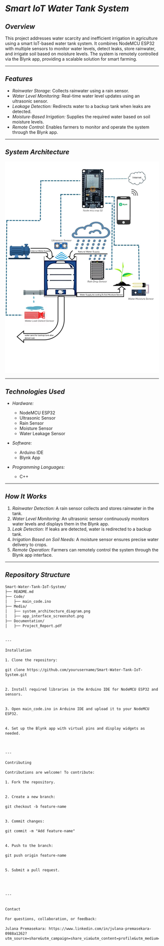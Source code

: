 # *Smart IoT Water Tank System*

## *Overview*  
This project addresses water scarcity and inefficient irrigation in agriculture using a smart IoT-based water tank system. It combines NodeMCU ESP32 with multiple sensors to monitor water levels, detect leaks, store rainwater, and irrigate soil based on moisture levels. The system is remotely controlled via the Blynk app, providing a scalable solution for smart farming.

---

## *Features*  
- *Rainwater Storage:* Collects rainwater using a rain sensor.  
- *Water Level Monitoring:* Real-time water level updates using an ultrasonic sensor.  
- *Leakage Detection:* Redirects water to a backup tank when leaks are detected.  
- *Moisture-Based Irrigation:* Supplies the required water based on soil moisture levels.  
- *Remote Control:* Enables farmers to monitor and operate the system through the Blynk app.  

---

## *System Architecture*  
![System Architecture](Media/system_architecture_diagram.jpg)

---

## *Technologies Used*  
- *Hardware:*  
  - NodeMCU ESP32  
  - Ultrasonic Sensor  
  - Rain Sensor  
  - Moisture Sensor  
  - Water Leakage Sensor  

- *Software:*  
  - Arduino IDE  
  - Blynk App  

- *Programming Languages:*  
  - C++  

---

## *How It Works*  
1. *Rainwater Detection:* A rain sensor collects and stores rainwater in the tank.  
2. *Water Level Monitoring:* An ultrasonic sensor continuously monitors water levels and displays them in the Blynk app.  
3. *Leak Detection:* If leaks are detected, water is redirected to a backup tank.  
4. *Irrigation Based on Soil Needs:* A moisture sensor ensures precise water delivery to crops.  
5. *Remote Operation:* Farmers can remotely control the system through the Blynk app interface.  

---


## *Repository Structure*  
```plaintext
Smart-Water-Tank-IoT-System/
├── README.md                      
├── Code/
│   ├── main_code.ino              
├── Media/
│   ├── system_architecture_diagram.png  
│   ├── app_interface_screenshot.png     
├── Documentation/
│   ├── Project_Report.pdf         


---

Installation

1. Clone the repository:

git clone https://github.com/yourusername/Smart-Water-Tank-IoT-System.git


2. Install required libraries in the Arduino IDE for NodeMCU ESP32 and sensors.


3. Open main_code.ino in Arduino IDE and upload it to your NodeMCU ESP32.


4. Set up the Blynk app with virtual pins and display widgets as needed.



---

Contributing

Contributions are welcome! To contribute:

1. Fork the repository.


2. Create a new branch:

git checkout -b feature-name


3. Commit changes:

git commit -m "Add feature-name"


4. Push to the branch:

git push origin feature-name


5. Submit a pull request.




---


Contact

For questions, collaboration, or feedback:

Julana Premasekara: https://www.linkedin.com/in/julana-premasekara-0988a1262?utm_source=share&utm_campaign=share_via&utm_content=profile&utm_medium=android_app
